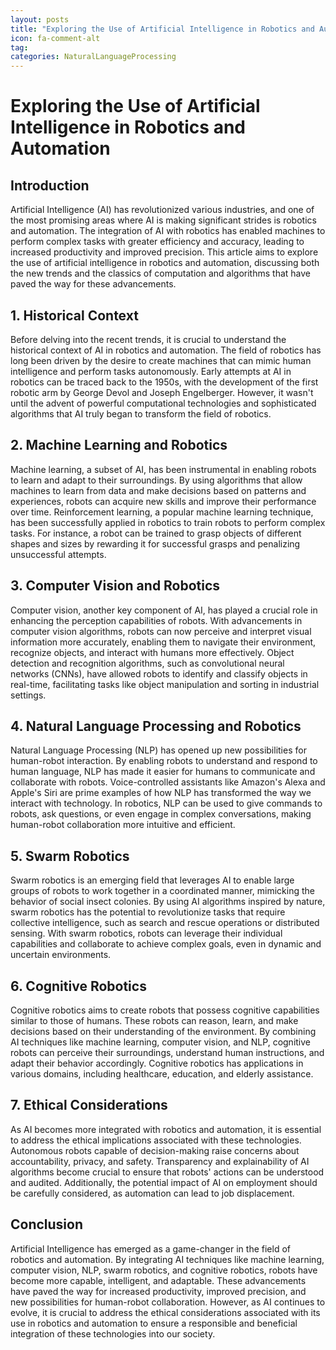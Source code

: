 ```yaml
---
layout: posts
title: "Exploring the Use of Artificial Intelligence in Robotics and Automation"
icon: fa-comment-alt
tag:      
categories: NaturalLanguageProcessing
---
```



# Exploring the Use of Artificial Intelligence in Robotics and Automation

## Introduction

Artificial Intelligence (AI) has revolutionized various industries, and one of the most promising areas where AI is making significant strides is robotics and automation. The integration of AI with robotics has enabled machines to perform complex tasks with greater efficiency and accuracy, leading to increased productivity and improved precision. This article aims to explore the use of artificial intelligence in robotics and automation, discussing both the new trends and the classics of computation and algorithms that have paved the way for these advancements.

## 1. Historical Context

Before delving into the recent trends, it is crucial to understand the historical context of AI in robotics and automation. The field of robotics has long been driven by the desire to create machines that can mimic human intelligence and perform tasks autonomously. Early attempts at AI in robotics can be traced back to the 1950s, with the development of the first robotic arm by George Devol and Joseph Engelberger. However, it wasn't until the advent of powerful computational technologies and sophisticated algorithms that AI truly began to transform the field of robotics.

## 2. Machine Learning and Robotics

Machine learning, a subset of AI, has been instrumental in enabling robots to learn and adapt to their surroundings. By using algorithms that allow machines to learn from data and make decisions based on patterns and experiences, robots can acquire new skills and improve their performance over time. Reinforcement learning, a popular machine learning technique, has been successfully applied in robotics to train robots to perform complex tasks. For instance, a robot can be trained to grasp objects of different shapes and sizes by rewarding it for successful grasps and penalizing unsuccessful attempts.

## 3. Computer Vision and Robotics

Computer vision, another key component of AI, has played a crucial role in enhancing the perception capabilities of robots. With advancements in computer vision algorithms, robots can now perceive and interpret visual information more accurately, enabling them to navigate their environment, recognize objects, and interact with humans more effectively. Object detection and recognition algorithms, such as convolutional neural networks (CNNs), have allowed robots to identify and classify objects in real-time, facilitating tasks like object manipulation and sorting in industrial settings.

## 4. Natural Language Processing and Robotics

Natural Language Processing (NLP) has opened up new possibilities for human-robot interaction. By enabling robots to understand and respond to human language, NLP has made it easier for humans to communicate and collaborate with robots. Voice-controlled assistants like Amazon's Alexa and Apple's Siri are prime examples of how NLP has transformed the way we interact with technology. In robotics, NLP can be used to give commands to robots, ask questions, or even engage in complex conversations, making human-robot collaboration more intuitive and efficient.

## 5. Swarm Robotics

Swarm robotics is an emerging field that leverages AI to enable large groups of robots to work together in a coordinated manner, mimicking the behavior of social insect colonies. By using AI algorithms inspired by nature, swarm robotics has the potential to revolutionize tasks that require collective intelligence, such as search and rescue operations or distributed sensing. With swarm robotics, robots can leverage their individual capabilities and collaborate to achieve complex goals, even in dynamic and uncertain environments.

## 6. Cognitive Robotics

Cognitive robotics aims to create robots that possess cognitive capabilities similar to those of humans. These robots can reason, learn, and make decisions based on their understanding of the environment. By combining AI techniques like machine learning, computer vision, and NLP, cognitive robots can perceive their surroundings, understand human instructions, and adapt their behavior accordingly. Cognitive robotics has applications in various domains, including healthcare, education, and elderly assistance.

## 7. Ethical Considerations

As AI becomes more integrated with robotics and automation, it is essential to address the ethical implications associated with these technologies. Autonomous robots capable of decision-making raise concerns about accountability, privacy, and safety. Transparency and explainability of AI algorithms become crucial to ensure that robots' actions can be understood and audited. Additionally, the potential impact of AI on employment should be carefully considered, as automation can lead to job displacement.

## Conclusion

Artificial Intelligence has emerged as a game-changer in the field of robotics and automation. By integrating AI techniques like machine learning, computer vision, NLP, swarm robotics, and cognitive robotics, robots have become more capable, intelligent, and adaptable. These advancements have paved the way for increased productivity, improved precision, and new possibilities for human-robot collaboration. However, as AI continues to evolve, it is crucial to address the ethical considerations associated with its use in robotics and automation to ensure a responsible and beneficial integration of these technologies into our society.